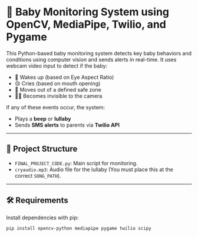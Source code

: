 # 👶 Baby Monitoring System using OpenCV, MediaPipe, Twilio, and Pygame

This Python-based baby monitoring system detects key baby behaviors and conditions using computer vision and sends alerts in real-time. It uses webcam video input to detect if the baby:

- 👀 Wakes up (based on Eye Aspect Ratio)
- 😢 Cries (based on mouth opening)
- 🚫 Moves out of a defined safe zone
- 🕵️‍♀️ Becomes invisible to the camera

If any of these events occur, the system:
- Plays a **beep** or **lullaby**
- Sends **SMS alerts** to parents via **Twilio API**

---

## 📁 Project Structure

- `FINAL_PROJECT_CODE.py`: Main script for monitoring.
- `cryaudio.mp3`: Audio file for the lullaby (You must place this at the correct `SONG_PATH`).

---

## 🛠️ Requirements

Install dependencies with pip:

```bash
pip install opencv-python mediapipe pygame twilio scipy
